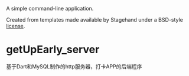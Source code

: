 A simple command-line application.

Created from templates made available by Stagehand under a BSD-style
[license](https://github.com/dart-lang/stagehand/blob/master/LICENSE).
# getUpEarly_server
基于Dart和MySQL制作的http服务器，打卡APP的后端程序
